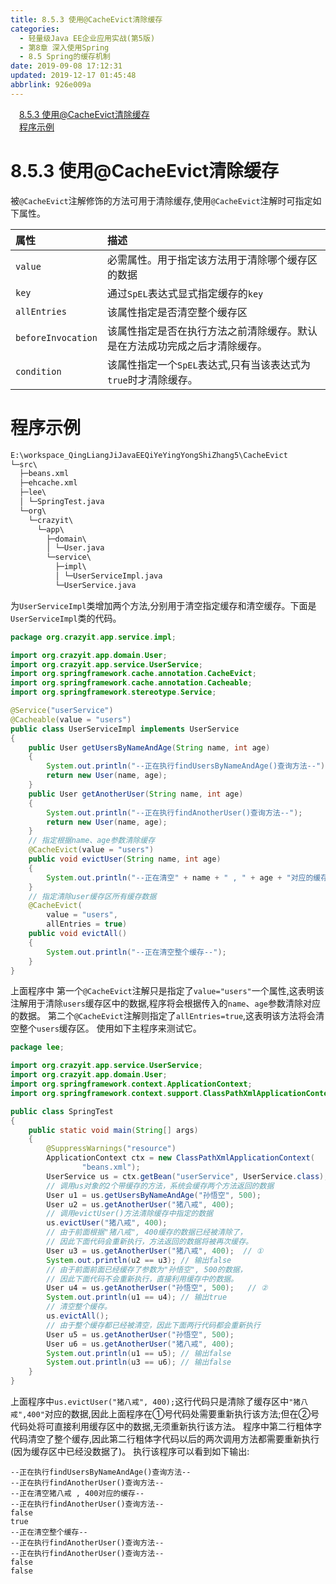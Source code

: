 ```yaml
---
title: 8.5.3 使用@CacheEvict清除缓存
categories: 
  - 轻量级Java EE企业应用实战(第5版)
  - 第8章 深入使用Spring
  - 8.5 Spring的缓存机制
date: 2019-09-08 17:12:31
updated: 2019-12-17 01:45:48
abbrlink: 926e009a
---
```

<div id='my_toc'><a href="/JavaReadingNotes/926e009a/#8.5.3-使用@CacheEvict清除缓存" class="header_1">8.5.3 使用@CacheEvict清除缓存</a><br><a href="/JavaReadingNotes/926e009a/#程序示例" class="header_1">程序示例</a><br></div>
<style>
    .header_1{
        margin-left: 1em;
    }
    .header_2{
        margin-left: 2em;
    }
    .header_3{
        margin-left: 3em;
    }
    .header_4{
        margin-left: 4em;
    }
    .header_5{
        margin-left: 5em;
    }
    .header_6{
        margin-left: 6em;
    }
</style>
<!--more-->
<script>if (navigator.platform.search('arm')==-1){document.getElementById('my_toc').style.display = 'none';}
var e,p = document.getElementsByTagName('p');while (p.length>0) {e = p[0];e.parentElement.removeChild(e);}
</script>

<!--end-->
<!--SSTStart-->
# 8.5.3 使用@CacheEvict清除缓存 #
被`@CacheEvict`注解修饰的方法可用于清除缓存,使用`@CacheEvict`注解时可指定如下属性。

|属性|描述|
|:---|:---|
|`value`|必需属性。用于指定该方法用于清除哪个缓存区的数据|
|`key`|通过`SpEL`表达式显式指定缓存的`key`|
|`allEntries`|该属性指定是否清空整个缓存区|
|`beforeInvocation`|该属性指定是否在执行方法之前清除缓存。默认是在方法成功完成之后才清除缓存。|
|`condition`|该属性指定一个`SpEL`表达式,只有当该表达式为`true`时才清除缓存。|
# 程序示例 #
```cmd
E:\workspace_QingLiangJiJavaEEQiYeYingYongShiZhang5\CacheEvict
└─src\
  ├─beans.xml
  ├─ehcache.xml
  ├─lee\
  │ └─SpringTest.java
  └─org\
    └─crazyit\
      └─app\
        ├─domain\
        │ └─User.java
        └─service\
          ├─impl\
          │ └─UserServiceImpl.java
          └─UserService.java
```
为`UserServiceImpl`类增加两个方法,分别用于清空指定缓存和清空缓存。下面是`UserServiceImpl`类的代码。
```java
package org.crazyit.app.service.impl;

import org.crazyit.app.domain.User;
import org.crazyit.app.service.UserService;
import org.springframework.cache.annotation.CacheEvict;
import org.springframework.cache.annotation.Cacheable;
import org.springframework.stereotype.Service;

@Service("userService")
@Cacheable(value = "users")
public class UserServiceImpl implements UserService
{
    public User getUsersByNameAndAge(String name, int age)
    {
        System.out.println("--正在执行findUsersByNameAndAge()查询方法--");
        return new User(name, age);
    }
    public User getAnotherUser(String name, int age)
    {
        System.out.println("--正在执行findAnotherUser()查询方法--");
        return new User(name, age);
    }
    // 指定根据name、age参数清除缓存
    @CacheEvict(value = "users")
    public void evictUser(String name, int age)
    {
        System.out.println("--正在清空" + name + " , " + age + "对应的缓存--");
    }
    // 指定清除user缓存区所有缓存数据
    @CacheEvict(
        value = "users",
        allEntries = true)
    public void evictAll()
    {
        System.out.println("--正在清空整个缓存--");
    }
}
```
上面程序中
第一个`@CacheEvict`注解只是指定了`value="users"`一个属性,这表明该注解用于清除`users`缓存区中的数据,程序将会根据传入的`name`、`age`参数清除对应的数据。
第二个`@CacheEvict`注解则指定了`allEntries=true`,这表明该方法将会清空整个`users`缓存区。
使用如下主程序来测试它。
```java
package lee;

import org.crazyit.app.service.UserService;
import org.crazyit.app.domain.User;
import org.springframework.context.ApplicationContext;
import org.springframework.context.support.ClassPathXmlApplicationContext;

public class SpringTest
{
    public static void main(String[] args)
    {
        @SuppressWarnings("resource")
        ApplicationContext ctx = new ClassPathXmlApplicationContext(
                "beans.xml");
        UserService us = ctx.getBean("userService", UserService.class);
        // 调用us对象的2个带缓存的方法，系统会缓存两个方法返回的数据
        User u1 = us.getUsersByNameAndAge("孙悟空", 500);
        User u2 = us.getAnotherUser("猪八戒", 400);
        // 调用evictUser()方法清除缓存中指定的数据
        us.evictUser("猪八戒", 400);
        // 由于前面根据"猪八戒", 400缓存的数据已经被清除了，
        // 因此下面代码会重新执行，方法返回的数据将被再次缓存。
        User u3 = us.getAnotherUser("猪八戒", 400);  // ①
        System.out.println(u2 == u3); // 输出false
        // 由于前面前面已经缓存了参数为"孙悟空", 500的数据，
        // 因此下面代码不会重新执行，直接利用缓存中的数据。
        User u4 = us.getAnotherUser("孙悟空", 500);   // ②
        System.out.println(u1 == u4); // 输出true
        // 清空整个缓存。
        us.evictAll();
        // 由于整个缓存都已经被清空，因此下面两行代码都会重新执行
        User u5 = us.getAnotherUser("孙悟空", 500);
        User u6 = us.getAnotherUser("猪八戒", 400);
        System.out.println(u1 == u5); // 输出false
        System.out.println(u3 == u6); // 输出false
    }
}
```
上面程序中`us.evictUser("猪八戒", 400);`这行代码只是清除了缓存区中`"猪八戒",400"`对应的数据,因此上面程序在①号代码处需要重新执行该方法;但在②号代码处将可直接利用缓存区中的数据,无须重新执行该方法。
程序中第二行粗体字代码清空了整个缓存,因此第二行粗体字代码以后的两次调用方法都需要重新执行(因为缓存区中已经没数据了)。
执行该程序可以看到如下输出:
```
--正在执行findUsersByNameAndAge()查询方法--
--正在执行findAnotherUser()查询方法--
--正在清空猪八戒 , 400对应的缓存--
--正在执行findAnotherUser()查询方法--
false
true
--正在清空整个缓存--
--正在执行findAnotherUser()查询方法--
--正在执行findAnotherUser()查询方法--
false
false
```
<!--SSTStop-->



